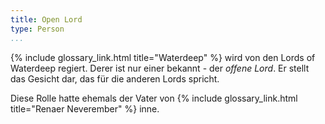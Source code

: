 ```yaml
---
title: Open Lord
type: Person
...
```


{% include glossary_link.html title="Waterdeep" %} wird von den Lords of
Waterdeep regiert. Derer ist nur einer bekannt - der *offene Lord*. Er stellt
das Gesicht dar, das für die anderen Lords spricht.

Diese Rolle hatte ehemals der Vater von {% include glossary_link.html title="Renaer Neverember" %} inne.
